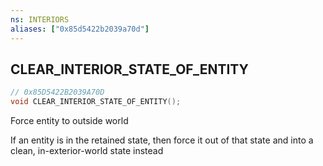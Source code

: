 ```yaml
---
ns: INTERIORS
aliases: ["0x85d5422b2039a70d"]
---
```

## CLEAR_INTERIOR_STATE_OF_ENTITY

```c
// 0x85D5422B2039A70D
void CLEAR_INTERIOR_STATE_OF_ENTITY();
```

Force entity to outside world

If an entity is in the retained state, then force it out of that state and into a clean, in-exterior-world state instead

